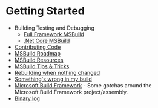 # Getting Started

 * Building Testing and Debugging
   * [Full Framework MSBuild](https://github.com/Microsoft/msbuild/wiki/Building-Testing-and-Debugging-on-Full-Framework-MSBuild)
   * [.Net Core MSBuild](https://github.com/Microsoft/msbuild/wiki/Building-Testing-and-Debugging-on-.Net-Core-MSBuild)
 * [Contributing Code](Contributing-Code)
 * [MSBuild Roadmap](Roadmap)
 * [MSBuild Resources](MSBuild-Resources)
 * [MSBuild Tips & Tricks](MSBuild-Tips-&-Tricks)
 * [Rebuilding when nothing changed](Rebuilding-when-nothing-changed)
 * [Something's wrong in my build](Something's-wrong-in-my-build)
 * [Microsoft.Build.Framework](Microsoft.Build.Framework) - Some gotchas around the Microsoft.Build.Framework project/assembly.
 * [Binary log](Binary-Log)